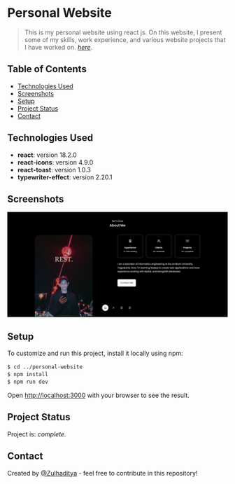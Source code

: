# Personal Website

>This is my personal website using react js. On this website, I present some of my skills, work experience, and various website projects that I have worked on. [_here_](https://zulhaditya.netlify.app/).

## Table of Contents

- [Technologies Used](#technologies-used)
- [Screenshots](#screenshots)
- [Setup](#setup)
- [Project Status](#project-status)
- [Contact](#contact)

## Technologies Used

 - **react**: version 18.2.0
 - **react-icons**: version 4.9.0
 - **react-toast**: version 1.0.3
 - **typewriter-effect**: version 2.20.1

## Screenshots

![Example screenshot](./public/personal-website.png)

## Setup

To customize and run this project, install it locally using npm:

```bash
$ cd ../personal-website
$ npm install
$ npm run dev
```

Open [http://localhost:3000](http://localhost:3000) with your browser to see the result.

## Project Status

Project is: _complete._ <!-- / _complete_ / _no longer being worked on_. reason ? -->

## Contact

Created by [@Zulhaditya](https://itsmyportofolio.netlify.app/) - feel free to contribute in this repository!
